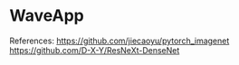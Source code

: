 # WaveApp


References:
https://github.com/jiecaoyu/pytorch_imagenet
https://github.com/D-X-Y/ResNeXt-DenseNet